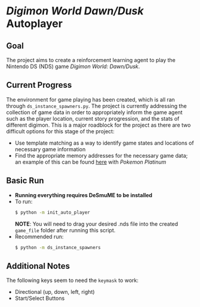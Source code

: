# _Digimon World Dawn/Dusk_ Autoplayer

Goal
------------
The project aims to create a reinforcement learning agent to play the Nintendo DS (NDS) game _Digimon World: Dawn/Dusk_.

Current Progress
------------
The environment for game playing has been created, which is all ran through `ds_instance_spawners.py`. The project is currently addressing the collection of game data in order to appropriately inform the game agent such as the player location, current story progression, and the stats of different digimon. This is a major roadblock for the project as there are two difficult options for this stage of the project:
* Use template matching as a way to identify game states and locations of necessary game information
* Find the appropriate memory addresses for the necessary game data; an example of this can be found [here](https://projectpokemon.org/home/forums/topic/55238-structure-of-pok%C3%A9mon-in-ram-from-generation-4-games/) with _Pokemon Platinum_

Basic Run
------------
* **Running everything requires DeSmuME to be installed**
* To run:
  ```bash
  $ python -m init_auto_player
  ```
  **NOTE**: You will need to drag your desired .nds file into the created `game_file` folder after running this script.
* Recommended run:
  ```bash
  $ python -m ds_instance_spawners
  ```


Additional Notes
------------
The following keys seem to need the `keymask` to work:
* Directional (up, down, left, right)
* Start/Select Buttons
